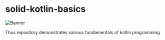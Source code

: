 
# solid-kotlin-basics
![Banner](https://github.com/devrath/solid-kotlin-basics/blob/main/assets/kotlin_banner.png)

Thus repository demonstrates various fundamentals of kotlin programming
